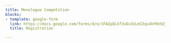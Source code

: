 ```yaml
---
title: Monologue Competition
blocks:
- template: google-form
  link: https://docs.google.com/forms/d/e/1FAIpQLSf3xDid1LmI3qs4kYRn9Z_Mk7KpvJdIA7hKIsIsikd-lbTsYw/viewform
  title: Registration

---
```

